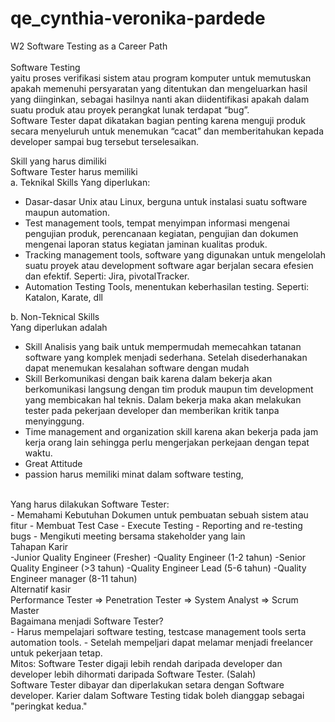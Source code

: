 # qe_cynthia-veronika-pardede

W2
Software Testing as a Career Path<br><br>
Software Testing <br>
yaitu proses verifikasi sistem atau program komputer untuk memutuskan apakah memenuhi persyaratan yang ditentukan dan mengeluarkan hasil yang diinginkan, sebagai hasilnya nanti akan diidentifikasi apakah dalam  suatu produk atau proyek perangkat lunak terdapat “bug”. <br>
Software Tester dapat dikatakan bagian penting karena menguji produk secara menyeluruh untuk menemukan “cacat” dan memberitahukan kepada developer sampai bug tersebut terselesaikan.<br>
 
Skill yang harus dimiliki<br>
Software Tester harus memiliki <br>
a. Teknikal Skills
Yang diperlukan:
- Dasar-dasar Unix atau Linux, berguna untuk instalasi suatu software maupun automation.  
- Test management tools, tempat menyimpan informasi mengenai pengujian produk, perencanaan kegiatan, pengujian dan dokumen mengenai laporan status kegiatan jaminan kualitas produk. <br>
- Tracking management tools, software yang digunakan untuk mengelolah suatu proyek atau development software agar berjalan secara efesien dan efektif. Seperti: Jira, pivotalTracker.
- Automation Testing Tools, menentukan keberhasilan testing. Seperti: Katalon, Karate, dll

b. Non-Teknical Skills<br>
Yang diperlukan adalah
- Skill Analisis yang baik untuk mempermudah memecahkan tatanan software yang komplek menjadi sederhana. Setelah disederhanakan dapat menemukan kesalahan software dengan mudah
- Skill Berkomunikasi dengan baik karena dalam bekerja akan berkomunikasi langsung  dengan tim produk maupun tim development yang membicakan hal teknis. Dalam bekerja maka akan melakukan tester pada pekerjaan developer dan memberikan kritik tanpa menyinggung. 
- Time management and organization skill karena akan bekerja pada jam kerja orang lain sehingga perlu mengerjakan perkejaan dengan tepat waktu.
- Great Attitude
- passion harus memiliki minat dalam software testing, 
<br>
Yang harus dilakukan Software Tester:<br>
- Memahami Kebutuhan Dokumen untuk pembuatan sebuah sistem atau fitur
- Membuat Test Case
- Execute Testing
- Reporting and re-testing bugs
- Mengikuti meeting bersama stakeholder yang lain
<br>
Tahapan Karir<br>
-Junior  Quality Engineer (Fresher)
-Quality Engineer (1-2 tahun)
-Senior Quality Engineer (>3 tahun)
-Quality Engineer Lead (5-6 tahun)
-Quality Engineer manager (8-11 tahun)
<br>
Alternatif kasir<br>
Performance Tester => Penetration Tester => System Analyst => Scrum Master
<br>
Bagaimana menjadi Software Tester?<br>
- Harus mempelajari software testing, testcase management tools serta automation tools.
- Setelah mempeljari dapat melamar menjadi freelancer untuk pekerjaan tetap. 
<br>
Mitos:
Software Tester digaji lebih rendah daripada  developer dan developer lebih dihormati daripada Software Tester. (Salah)<br>
Software Tester dibayar dan diperlakukan setara dengan Software developer. Karier dalam Software Testing tidak boleh dianggap sebagai "peringkat kedua."
